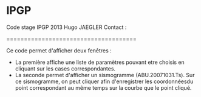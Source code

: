 IPGP
=====================================

Code stage IPGP 2013 Hugo JAEGLER
Contact : 


=====================================


Ce code permet d'afficher deux fenêtres :
  * La première affiche une liste de paramètres pouvant etre choisis en cliquant sur les cases correspondantes.
  * La seconde permet d'afficher un sismogramme (ABU.20071031.Ts).
    Sur ce sismogramme, on peut cliquer afin d'enregistrer les coordonnéesdu point correspondant au même temps
    sur la courbe que le point cliqué. 

 
